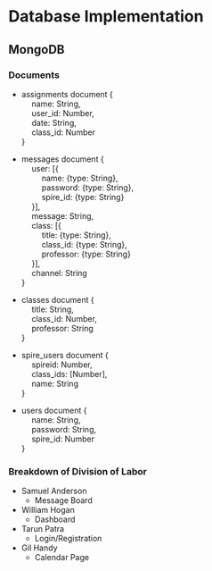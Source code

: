 # Database Implementation

## MongoDB

### Documents

* assignments document {  
    &emsp; name: String,  
    &emsp; user_id: Number,  
    &emsp; date: String,  
    &emsp; class_id: Number  
}  

* messages document {  
    &emsp; user: [{  
        &emsp; &emsp; name: {type: String},  
        &emsp; &emsp; password: {type: String},  
        &emsp; &emsp; spire_id: {type: String}  
    &emsp; }],  
    &emsp; message: String,  
    &emsp; class: [{  
        &emsp; &emsp; title: {type: String},  
        &emsp; &emsp; class_id: {type: String},  
        &emsp; &emsp; professor: {type: String}  
    &emsp; }],  
    &emsp; channel: String  
}  

* classes document {  
    &emsp; title: String,  
    &emsp; class_id: Number,  
    &emsp; professor: String  
}  

* spire_users document {  
    &emsp; spireid: Number,  
    &emsp; class_ids: [Number],  
    &emsp; name: String  
}  

* users document {  
    &emsp; name: String,  
    &emsp; password: String,  
    &emsp; spire_id: Number  
}  

### Breakdown of Division of Labor

* Samuel Anderson
    * Message Board
* William Hogan
    * Dashboard
* Tarun Patra
    * Login/Registration
* Gil Handy
    * Calendar Page
